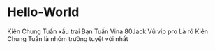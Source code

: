 # Hello-World
Kiên Chung Tuấn xấu trai
Bạn Tuấn Vina 80Jack
Vũ vip pro
Là rõ
Kiên Chung Tuấn là nhóm trưởng tuyệt vời nhất 
